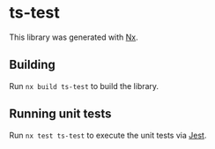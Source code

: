 # ts-test

This library was generated with [Nx](https://nx.dev).

## Building

Run `nx build ts-test` to build the library.

## Running unit tests

Run `nx test ts-test` to execute the unit tests via [Jest](https://jestjs.io).
